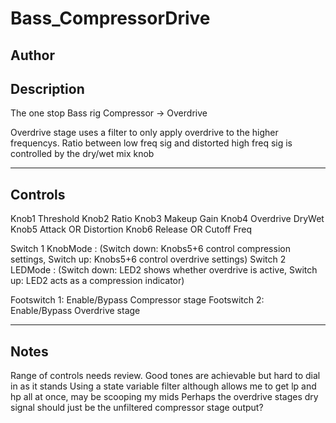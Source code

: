 # Bass_CompressorDrive

## Author

<!-- Insert Your Name Here -->

## Description

The one stop Bass rig
Compressor -> Overdrive

Overdrive stage uses a filter to only apply overdrive to the higher frequencys. Ratio between low freq sig and distorted high freq sig is controlled by the dry/wet mix knob

-----------------------------------------------------------------------------
Controls
-----------------------------------------------------------------------------

Knob1    Threshold
Knob2    Ratio
Knob3    Makeup Gain
Knob4    Overdrive DryWet
Knob5    Attack OR Distortion
Knob6    Release OR Cutoff Freq

Switch 1 KnobMode : (Switch down: Knobs5+6 control compression settings, Switch up: Knobs5+6 control overdrive settings)
Switch 2 LEDMode : (Switch down: LED2 shows whether overdrive is active, Switch up: LED2 acts as a compression indicator)

Footswitch 1: Enable/Bypass Compressor stage
Footswitch 2: Enable/Bypass Overdrive stage

-----------------------------------------------------------------------------
Notes
-----------------------------------------------------------------------------

Range of controls needs review. Good tones are achievable but hard to dial in as it stands
Using a state variable filter although allows me to get lp and hp all at once, may be scooping my mids
Perhaps the overdrive stages dry signal should just be the unfiltered compressor stage output?
